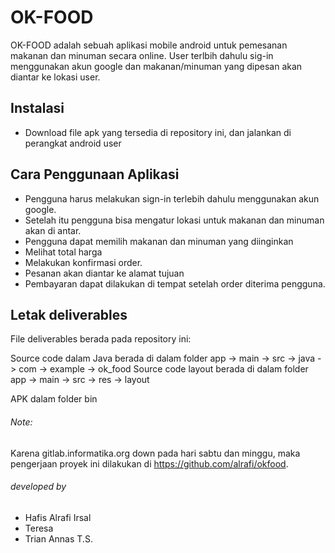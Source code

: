 # OK-FOOD

OK-FOOD adalah sebuah aplikasi mobile android untuk pemesanan makanan dan minuman secara online. User terlbih dahulu sig-in menggunakan akun google dan makanan/minuman yang dipesan akan diantar ke lokasi user.

## Instalasi

- Download file apk yang tersedia di repository ini, dan jalankan di perangkat android user

## Cara Penggunaan Aplikasi

- Pengguna harus melakukan sign-in terlebih dahulu menggunakan akun google. 
- Setelah itu pengguna bisa mengatur lokasi untuk makanan dan minuman akan di antar. 
- Pengguna dapat memilih makanan dan minuman yang diinginkan 
- Melihat total harga 
- Melakukan konfirmasi order. 
- Pesanan akan diantar ke alamat tujuan
- Pembayaran dapat dilakukan di tempat setelah order diterima pengguna.

## Letak deliverables

File deliverables berada pada repository ini:

Source code dalam Java berada di dalam folder app -> main -> src -> java -> com -> example -> ok_food
Source code layout berada di dalam folder app -> main -> src -> res -> layout

APK dalam folder bin

###### Note:

Karena gitlab.informatika.org down pada hari sabtu dan minggu, maka pengerjaan proyek ini dilakukan di https://github.com/alrafi/okfood.

###### developed by
- Hafis Alrafi Irsal
- Teresa
- Trian Annas T.S.
